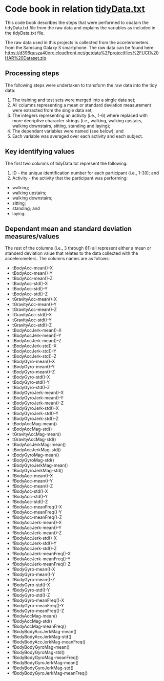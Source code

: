 # Code book in relation [tidyData.txt](tidyData.txt)
This code book describes the steps that were performed to obatain the tidyData.txt file from the raw data and explains the variables as included in the tidyData.txt file.

The raw data used in this projects is collected from the accelerometers from the Samsung Galaxy S smartphone. The raw data can be found here: https://d396qusza40orc.cloudfront.net/getdata%2Fprojectfiles%2FUCI%20HAR%20Dataset.zip

## Processing steps
The following steps were undertaken to transform the raw data into the tidy data:
1. The training and test sets were merged into a single data set;
2. All columns representing a mean or standard deviation measurement were extracted from the single data set;
3. The integers representing an activity (i.e., 1-6) where replaced with more decriptive character strings (i.e., walking, walking upstairs, walking downstairs, sitting, standing and laying);
4. The dependant variables were named (see below); and
5. Each variable was averaged over each activity and each subject.

## Key identifying values
The first two columns of tidyData.txt represent the following:
1. ID - the unique identification number for each participant (i.e., 1-30); and
2. Activity - the activity that the participant was performing:
* walking; 
* walking upstairs;
* walking downstairs;
* sitting;
* standing; and
* laying.

## Dependant mean and standard deviation measures/values
The rest of the columns (i.e., 3 through 81) all represent either a mean or standerd deviation value that relates to the data collected with the accelerometers. The columns names are as follows:
- tBodyAcc-mean()-X 
- tBodyAcc-mean()-Y 
- tBodyAcc-mean()-Z 
- tBodyAcc-std()-X 
- tBodyAcc-std()-Y 
- tBodyAcc-std()-Z 
- tGravityAcc-mean()-X
- tGravityAcc-mean()-Y 
- tGravityAcc-mean()-Z 
- tGravityAcc-std()-X 
- tGravityAcc-std()-Y 
- tGravityAcc-std()-Z 
- tBodyAccJerk-mean()-X
- tBodyAccJerk-mean()-Y
- tBodyAccJerk-mean()-Z
- tBodyAccJerk-std()-X 
- tBodyAccJerk-std()-Y 
- tBodyAccJerk-std()-Z
- tBodyGyro-mean()-X 
- tBodyGyro-mean()-Y 
- tBodyGyro-mean()-Z 
- tBodyGyro-std()-X
- tBodyGyro-std()-Y 
- tBodyGyro-std()-Z
- tBodyGyroJerk-mean()-X 
- tBodyGyroJerk-mean()-Y 
- tBodyGyroJerk-mean()-Z 
- tBodyGyroJerk-std()-X
- tBodyGyroJerk-std()-Y 
- tBodyGyroJerk-std()-Z
- tBodyAccMag-mean() 
- tBodyAccMag-std()
- tGravityAccMag-mean()
- tGravityAccMag-std()
- tBodyAccJerkMag-mean()
- tBodyAccJerkMag-std()
- tBodyGyroMag-mean() 
- tBodyGyroMag-std()
- tBodyGyroJerkMag-mean() 
- tBodyGyroJerkMag-std() 
- fBodyAcc-mean()-X 
- fBodyAcc-mean()-Y 
- fBodyAcc-mean()-Z 
- fBodyAcc-std()-X
- fBodyAcc-std()-Y
- fBodyAcc-std()-Z
- fBodyAcc-meanFreq()-X 
- fBodyAcc-meanFreq()-Y 
- fBodyAcc-meanFreq()-Z
- fBodyAccJerk-mean()-X 
- fBodyAccJerk-mean()-Y 
- fBodyAccJerk-mean()-Z 
- fBodyAccJerk-std()-X
- fBodyAccJerk-std()-Y
- fBodyAccJerk-std()-Z
- fBodyAccJerk-meanFreq()-X
- fBodyAccJerk-meanFreq()-Y
- fBodyAccJerk-meanFreq()-Z
- fBodyGyro-mean()-X 
- fBodyGyro-mean()-Y 
- fBodyGyro-mean()-Z 
- fBodyGyro-std()-X
- fBodyGyro-std()-Y
- fBodyGyro-std()-Z
- fBodyGyro-meanFreq()-X 
- fBodyGyro-meanFreq()-Y
- fBodyGyro-meanFreq()-Z 
- fBodyAccMag-mean()
- fBodyAccMag-std()
- fBodyAccMag-meanFreq()
- fBodyBodyAccJerkMag-mean() 
- fBodyBodyAccJerkMag-std()
- fBodyBodyAccJerkMag-meanFreq()
- fBodyBodyGyroMag-mean() 
- fBodyBodyGyroMag-std()
- fBodyBodyGyroMag-meanFreq()
- fBodyBodyGyroJerkMag-mean()
- fBodyBodyGyroJerkMag-std()
- fBodyBodyGyroJerkMag-meanFreq()
